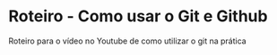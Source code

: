 # Roteiro - Como usar o Git e Github
Roteiro para o vídeo no Youtube de como utilizar o git na prática
